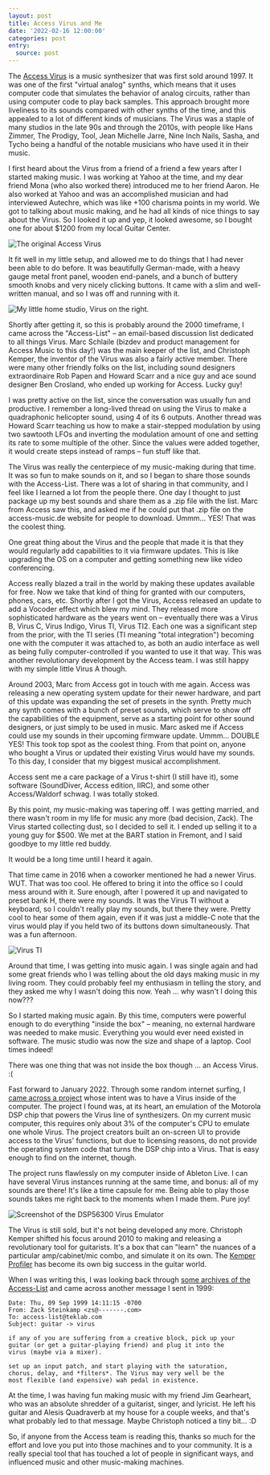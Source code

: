 ```yaml
---
layout: post
title: Access Virus and Me
date: '2022-02-16 12:00:00'
categories: post
entry:
  source: post
---
```


The [Access Virus](https://en.wikipedia.org/wiki/Access_Virus) is a music synthesizer that was first sold around 1997. It was one of the first "virtual analog" synths, which means that it uses computer code that simulates the behavior of analog circuits, rather than using computer code to play back samples. This approach brought more liveliness to its sounds compared with other synths of the time, and this appealed to a lot of different kinds of musicians. The Virus was a staple of many studios in the late 90s and through the 2010s, with people like Hans Zimmer, The Prodigy, Tool, Jean Michelle Jarre, Nine Inch Nails, Sasha, and Tycho being a handful of the notable musicians who have used it in their music.

I first heard about the Virus from a friend of a friend a few years after I started making music. I was working at Yahoo at the time, and my dear friend Mona (who also worked there) introduced me to her friend Aaron. He also worked at Yahoo and was an accomplished musician and had interviewed Autechre, which was like +100 charisma points in my world. We got to talking about music making, and he had all kinds of nice things to say about the Virus. So I looked it up and yep, it looked awesome, so I bought one for about $1200 from my local Guitar Center.

![The original Access Virus](/images/Access_Virus_A.jpg)

It fit well in my little setup, and allowed me to do things that I had never been able to do before. It was beautifully German-made, with a heavy gauge metal front panel, wooden end-panels, and a bunch of buttery smooth knobs and very nicely clicking buttons. It came with a slim and well-written manual, and so I was off and running with it.

![My little home studio, Virus on the right.](/images/home-studio.png)

Shortly after getting it, so this is probably around the 2000 timeframe, I came across the "Access-List" – an email-based discussion list dedicated to all things Virus. Marc Schlaile (bizdev and product management for Access Music to this day!) was the main keeper of the list, and Christoph Kemper, the inventor of the Virus was also a fairly active member. There were many other friendly folks on the list, including sound designers extraordinaire Rob Papen and Howard Scarr and a nice guy and ace sound designer Ben Crosland, who ended up working for Access. Lucky guy!

I was pretty active on the list, since the conversation was usually fun and productive. I remember a long-lived thread on using the Virus to make a quadraphonic helicopter sound, using 4 of its 6 outputs. Another thread was Howard Scarr teaching us how to make a stair-stepped modulation by using two sawtooth LFOs and inverting the modulation amount of one and setting its rate to some multiple of the other. Since the values were added together, it would create steps instead of ramps – fun stuff like that.

The Virus was really the centerpiece of my music-making during that time. It was so fun to make sounds on it, and so I began to share those sounds with the Access-List. There was a lot of sharing in that community, and I feel like I learned a lot from the people there. One day I thought to just package up my best sounds and share them as a .zip file with the list. Marc from Access saw this, and asked me if he could put that .zip file on the access-music.de website for people to download. Ummm… YES! That was the coolest thing.

One great thing about the Virus and the people that made it is that they would regularly add capabilities to it via firmware updates. This is like upgrading the OS on a computer and getting something new like video conferencing.

Access really blazed a trail in the world by making these updates available for free. Now we take that kind of thing for granted with our computers, phones, cars, etc. Shortly after I got the Virus, Access released an update to add a Vocoder effect which blew my mind. They released more sophisticated hardware as the years went on – eventually there was a Virus B, Virus C, Virus Indigo, Virus TI, Virus TI2. Each one was a significant step from the prior, with the TI series (TI meaning "total integration") becoming one with the computer it was attached to, as both an audio interface as well as being fully computer-controlled if you wanted to use it that way. This was another revolutionary development by the Access team. I was still happy with my simple little Virus A though.

Around 2003, Marc from Access got in touch with me again. Access was releasing a new operating system update for their newer hardware, and part of this update was expanding the set of presets in the synth. Pretty much any synth comes with a bunch of preset sounds, which serve to show off the capabilities of the equipment, serve as a starting point for other sound designers, or just simply to be used in music. Marc asked me if Access could use my sounds in their upcoming firmware update. Ummm… DOUBLE YES! This took top spot as the coolest thing. From that point on, anyone who bought a Virus or updated their existing Virus would have my sounds. To this day, I consider that my biggest musical accomplishment.

Access sent me a care package of a Virus t-shirt (I still have it), some software (SoundDiver, Access edition, IIRC), and some other Access/Waldorf schwag. I was totally stoked.

By this point, my music-making was tapering off. I was getting married, and there wasn't room in my life for music any more (bad decision, Zack). The Virus started collecting dust, so I decided to sell it. I ended up selling it to a young guy for $500. We met at the BART station in Fremont, and I said goodbye to my little red buddy.

It would be a long time until I heard it again.

That time came in 2016 when a coworker mentioned he had a newer Virus. WUT. That was too cool. He offered to bring it into the office so I could mess around with it. Sure enough, after I powered it up and navigated to preset bank H, there were my sounds. It was the Virus TI without a keyboard, so I couldn't really play my sounds, but there they were. Pretty cool to hear some of them again, even if it was just a middle-C note that the virus would play if you held two of its buttons down simultaneously. That was a fun afternoon.

![Virus TI](/images/virus-ti.jpeg)

Around that time, I was getting into music again. I was single again and had some great friends who I was telling about the old days making music in my living room. They could probably feel my enthusiasm in telling the story, and they asked me why I wasn't doing this now. Yeah … why wasn't I doing this now???

So I started making music again. By this time, computers were powerful enough to do everything "inside the box" – meaning, no external hardware was needed to make music. Everything you would ever need existed in software. The music studio was now the size and shape of a laptop. Cool times indeed!

There was one thing that was not inside the box though … an Access Virus. :(

Fast forward to January 2022. Through some random internet surfing, I [came across a project](https://dsp56300.wordpress.com/) whose intent was to have a Virus inside of the computer. The project I found was, at its heart, an emulation of the Motorola DSP chip that powers the Virus line of synthesizers. On my current music computer, this requires only about 3% of the computer's CPU to emulate one whole Virus. The project creators built an on-screen UI to provide access to the Virus' functions, but due to licensing reasons, do not provide the operating system code that turns the DSP chip into a Virus. That is easy enough to find on the internet, though.

The project runs flawlessly on my computer inside of Ableton Live. I can have several Virus instances running at the same time, and bonus: all of my sounds are there! It's like a time capsule for me. Being able to play those sounds takes me right back to the moments when I made them. Pure joy!

![Screenshot of the DSP56300 Virus Emulator](/images/virus-emu.png)

The Virus is still sold, but it's not being developed any more. Christoph Kemper shifted his focus around 2010 to making and releasing a revolutionary tool for guitarists. It's a box that can "learn" the nuances of a particular amp/cabinet/mic combo, and simulate it on its own. The [Kemper Profiler](https://www.kemper-amps.com/) has become its own big success in the guitar world.

When I was writing this, I was looking back through [some archives of the Access-List](http://www.waf80.de/virus/listarchive/09-99.txt) and came across another message I sent in 1999:

```
Date: Thu, 09 Sep 1999 14:11:15 -0700
From: Zack Steinkamp <zs@-------.com>
To: access-list@teklab.com
Subject: guitar -> virus

if any of you are suffering from a creative block, pick up your
guitar (or get a guitar-playing friend) and plug it into the
virus (maybe via a mixer).

set up an input patch, and start playing with the saturation,
chorus, delay, and *filters*. The Virus may very well be the
most flexible (and expensive) wah pedal in existence.
```

At the time, I was having fun making music with my friend Jim Gearheart, who was an absolute shredder of a guitarist, singer, and lyricist. He left his guitar and Alesis Quadraverb at my house for a couple weeks, and that's what probably led to that message. Maybe Christoph noticed a tiny bit… :D

So, if anyone from the Access team is reading this, thanks so much for the effort and love you put into those machines and to your community. It is a really special tool that has touched a lot of people in significant ways, and influenced music and other music-making machines.

